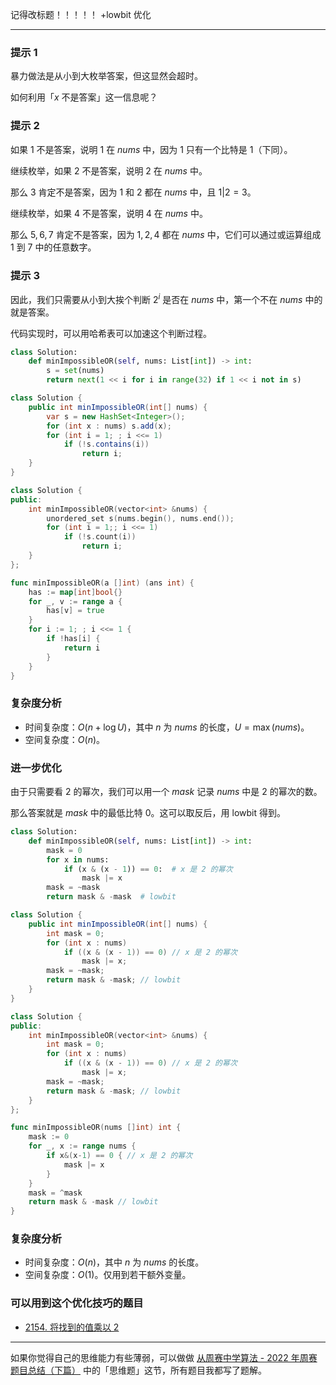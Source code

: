 
记得改标题！！！！！  +lowbit 优化

---

### 提示 1

暴力做法是从小到大枚举答案，但这显然会超时。

如何利用「$x$ 不是答案」这一信息呢？

### 提示 2

如果 $1$ 不是答案，说明 $1$ 在 $\textit{nums}$ 中，因为 $1$ 只有一个比特是 $1$（下同）。

继续枚举，如果 $2$ 不是答案，说明 $2$ 在 $\textit{nums}$ 中。

那么 $3$ 肯定不是答案，因为 $1$ 和 $2$ 都在 $\textit{nums}$ 中，且 $1|2=3$。

继续枚举，如果 $4$ 不是答案，说明 $4$ 在 $\textit{nums}$ 中。

那么 $5,6,7$ 肯定不是答案，因为 $1,2,4$ 都在 $\textit{nums}$ 中，它们可以通过或运算组成 $1$ 到 $7$ 中的任意数字。

### 提示 3

因此，我们只需要从小到大挨个判断 $2^i$ 是否在 $\textit{nums}$ 中，第一个不在 $\textit{nums}$ 中的就是答案。

代码实现时，可以用哈希表可以加速这个判断过程。

```py [sol1-Python3]
class Solution:
    def minImpossibleOR(self, nums: List[int]) -> int:
        s = set(nums)
        return next(1 << i for i in range(32) if 1 << i not in s)
```

```java [sol1-Java]
class Solution {
    public int minImpossibleOR(int[] nums) {
        var s = new HashSet<Integer>();
        for (int x : nums) s.add(x);
        for (int i = 1; ; i <<= 1)
            if (!s.contains(i))
                return i;
    }
}
```

```cpp [sol1-C++]
class Solution {
public:
    int minImpossibleOR(vector<int> &nums) {
        unordered_set s(nums.begin(), nums.end());
        for (int i = 1;; i <<= 1)
            if (!s.count(i))
                return i;
    }
};
```

```go [sol1-Go]
func minImpossibleOR(a []int) (ans int) {
	has := map[int]bool{}
	for _, v := range a {
		has[v] = true
	}
	for i := 1; ; i <<= 1 {
		if !has[i] {
			return i
		}
	}
}
```

### 复杂度分析

- 时间复杂度：$O(n+\log U)$，其中 $n$ 为 $\textit{nums}$ 的长度，$U=\max(\textit{nums})$。
- 空间复杂度：$O(n)$。

### 进一步优化

由于只需要看 $2$ 的幂次，我们可以用一个 $\textit{mask}$ 记录 $\textit{nums}$ 中是 $2$ 的幂次的数。

那么答案就是 $\textit{mask}$ 中的最低比特 $0$。这可以取反后，用 lowbit 得到。

```py [sol2-Python3]
class Solution:
    def minImpossibleOR(self, nums: List[int]) -> int:
        mask = 0
        for x in nums:
            if (x & (x - 1)) == 0:  # x 是 2 的幂次
                mask |= x
        mask = ~mask
        return mask & -mask  # lowbit
```

```java [sol2-Java]
class Solution {
    public int minImpossibleOR(int[] nums) {
        int mask = 0;
        for (int x : nums)
            if ((x & (x - 1)) == 0) // x 是 2 的幂次
                mask |= x;
        mask = ~mask;
        return mask & -mask; // lowbit
    }
}
```

```cpp [sol2-C++]
class Solution {
public:
    int minImpossibleOR(vector<int> &nums) {
        int mask = 0;
        for (int x : nums)
            if ((x & (x - 1)) == 0) // x 是 2 的幂次
                mask |= x;
        mask = ~mask;
        return mask & -mask; // lowbit
    }
};
```

```go [sol2-Go]
func minImpossibleOR(nums []int) int {
	mask := 0
	for _, x := range nums {
		if x&(x-1) == 0 { // x 是 2 的幂次
			mask |= x
		}
	}
	mask = ^mask
	return mask & -mask // lowbit
}
```

### 复杂度分析

- 时间复杂度：$O(n)$，其中 $n$ 为 $\textit{nums}$ 的长度。
- 空间复杂度：$O(1)$。仅用到若干额外变量。

### 可以用到这个优化技巧的题目

- [2154. 将找到的值乘以 2](https://leetcode.cn/problems/keep-multiplying-found-values-by-two/)

---

如果你觉得自己的思维能力有些薄弱，可以做做 [从周赛中学算法 - 2022 年周赛题目总结（下篇）](https://leetcode.cn/circle/discuss/WR1MJP/) 中的「思维题」这节，所有题目我都写了题解。
